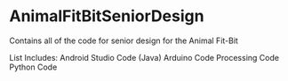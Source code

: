 # AnimalFitBitSeniorDesign
Contains all of the code for senior design for the Animal Fit-Bit

List Includes:
Android Studio Code (Java)
Arduino Code
Processing Code
Python Code
